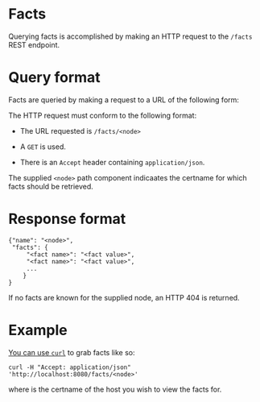 # Facts

Querying facts is accomplished by making an HTTP request to the
`/facts` REST endpoint.

# Query format

Facts are queried by making a request to a URL of the following form:

The HTTP request must conform to the following format:

* The URL requested is `/facts/<node>`

* A `GET` is used.

* There is an `Accept` header containing `application/json`.

The supplied `<node>` path component indicaates the certname for which
facts should be retrieved.

# Response format

    {"name": "<node>",
     "facts": {
         "<fact name>": "<fact value>",
         "<fact name>": "<fact value>",
         ...
        }
    }

If no facts are known for the supplied node, an HTTP 404 is returned.

# Example

[You can use `curl`](curl.md) to grab facts like so:

    curl -H "Accept: application/json" 'http://localhost:8080/facts/<node>'

where <node> is the certname of the host you wish to view the facts for.
